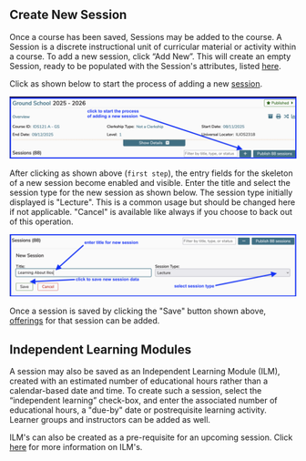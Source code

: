 ## Create New Session

Once a course has been saved, Sessions may be added to the course. A Session is a discrete instructional unit of curricular material or activity within a course. To add a new session, click “Add New”. This will create an empty Session, ready to be populated with the Session's attributes, listed [here](https://iliosproject.gitbook.io/ilios-user-guide/courses-and-sessions/sessions#session-attributes-all-session-types).


Click as shown below to start the process of adding a new [session](https://iliosproject.gitbook.io/ilios-user-guide/glossary#session).

![first step - click to start](../../images/add_new_session/first_step_click_to_start.png)

After clicking as shown above (`first step`), the entry fields for the skeleton of a new session become enabled and visible. Enter the title and select the session type for the new session as shown below. The session type initially displayed is "Lecture". This is a common usage but should be changed here if not applicable. "Cancel" is available like always if you choose to back out of this operation.

![add title and save](../../images/add_new_session/add_session_information.png)

Once a session is saved by clicking the "Save" button shown above, 
[offerings](https://iliosproject.gitbook.io/ilios-user-guide/courses-and-sessions/offerings) for that session can be added.

## Independent Learning Modules

A session may also be saved as an Independent Learning Module (ILM), created with an estimated number of educational hours rather than a calendar-based date and time. To create such a session, select the “independent learning” check-box, and enter the associated number of educational hours, a "due-by" date or postrequisite learning activity. Learner groups and instructors can be added as well. 

ILM's can also be created as a pre-requisite for an upcoming session. Click [here](https://iliosproject.gitbook.io/ilios-user-guide/courses-and-sessions/sessions/independent-learning-module-ilm) for more information on ILM's.

